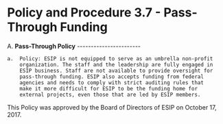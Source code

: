 **Policy and Procedure 3.7 - Pass-Through Funding**
===================================================

A.  **Pass-Through Policy**
    -----------------------

    a.  Policy: ESIP is not equipped to serve as an umbrella non-profit
        organization. The staff and the leadership are fully engaged in
        ESIP business. Staff are not available to provide oversight for
        pass-through funding. ESIP also accepts funding from federal
        agencies and needs to comply with strict auditing rules that
        make it more difficult for ESIP to be the funding home for
        external projects, even those that are led by ESIP members.

This Policy was approved by the Board of Directors of ESIP on October
17, 2017.

####
